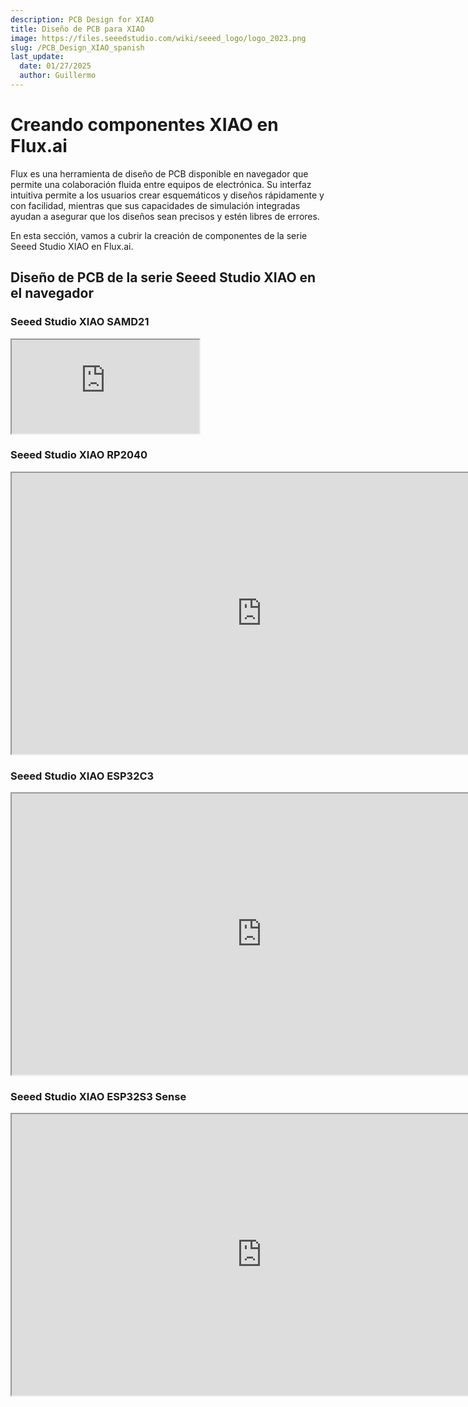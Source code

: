 ```yaml
---
description: PCB Design for XIAO
title: Diseño de PCB para XIAO
image: https://files.seeedstudio.com/wiki/seeed_logo/logo_2023.png
slug: /PCB_Design_XIAO_spanish
last_update:
  date: 01/27/2025
  author: Guillermo
---
```


# Creando componentes XIAO en Flux.ai

Flux es una herramienta de diseño de PCB disponible en navegador que permite una colaboración fluida entre equipos de electrónica. Su interfaz intuitiva permite a los usuarios crear esquemáticos y diseños rápidamente y con facilidad, mientras que sus capacidades de simulación integradas ayudan a asegurar que los diseños sean precisos y estén libres de errores.

En esta sección, vamos a cubrir la creación de componentes de la serie Seeed Studio XIAO en Flux.ai.

## Diseño de PCB de la serie Seeed Studio XIAO en el navegador

### Seeed Studio XIAO SAMD21

<iframe height={450} width={800} allowFullScreen src="https://www.flux.ai/cnaville89/seeed-xiao-samd21?editor=pcb_3d&embed=1">
</iframe>


### Seeed Studio XIAO RP2040

<iframe height="450" width="800" allowfullscreen src="https://www.flux.ai/seeedstudio/seeed-studio-xiao-rp2040?editor=pcb_3d&embed=1" />


### Seeed Studio XIAO nRF52840

<iframe height="450" width="800" allowfullscreen src="https://www.flux.ai/seeedstudio/seeed-studio-xiao-nrf52840?editor=pcb_3d&embed=1" />


### Seeed Studio XIAO nRF52840 Sense

<iframe height={450} width={800} allowFullScreen src="https://www.flux.ai/gokux/seeed-studio-xiao-nrf52840-sense?editor=pcb_3d&embed=1">
</iframe>


### Seeed Studio XIAO ESP32C3

<iframe height="450" width="800" allowfullscreen src="https://www.flux.ai/seeedstudio/seeed-studio-xiao-esp32c3?editor=pcb_3d&embed=1" />


### Seeed Studio XIAO ESP32S3

<iframe height={450} width={800} allowFullScreen src="https://www.flux.ai/gokux/seeed-studio-xiao-esp32s3?editor=schematic&embed=1">
</iframe>


### Seeed Studio XIAO ESP32S3 Sense

<iframe height="450" width="800" allowfullscreen src="https://www.flux.ai/seeedstudio/seeed-studio-xiao-esp32s3-sense?editor=pcb_3d&embed=1" />


## Conocimiento sobre Flux.ai - Creación de partes

Las partes en Flux están compuestas por 5 componentes principales. Todos estos componentes son opcionales, pero una parte que falte algún componente no ofrecerá todas sus capacidades:

| Concepto | Descripción |
| --- | --- |
| Esquemático | La vista "interior" de una parte, representada solo por terminales. |
| Símbolo | La representación de una parte cuando se arrastra a otro proyecto, generalmente familiar para los usuarios de otras herramientas. |
| Huella (Footprint) | Representa cómo la parte física se ubicará en la placa. |
| Modelo 3D | Muestra la forma y las dimensiones 3D del componente. |
| Modelo de simulación | Describe cómo debe comportarse la parte durante la simulación. |

## Para Comenzar

### Paso 1 - Crear un nuevo esquema de componente

El primer paso es crear un nuevo proyecto en blanco. Puedes hacerlo desde el menú principal de Flux, en la esquina superior derecha. Los terminales son la base de cada componente que se crea en Flux, ya que permiten que el componente interactúe con el resto del circuito. Para añadir terminales a un nuevo componente, ve a la biblioteca, busca "Terminal" y arrastra tantos como necesites.  

En este ejemplo, vamos a añadir el Seeed Studio XIAO ESP32S3, por lo que añadimos 14 pines de terminal y asignamos nombres y números a cada uno.  

Puedes proporcionar más información sobre tus componentes en las propiedades del componente, como el número de pieza del fabricante (MPN), el nombre del fabricante, la URL de la hoja de datos, entre otros. Ingresar el MPN del componente te ayudará a encontrar la disponibilidad actual en stock y el precio de los componentes.

<div align="center"><img width={600} src="https://files.seeedstudio.com/wiki/wiki-ranger/Contributions/PCB_Design_Flux_XIAO/PCB_Design_XIAO.png" /></div>

### Paso 2 - Crear un símbolo

Flux funciona de manera ligeramente diferente a otras herramientas que podrías conocer. En Flux, los componentes tienen dos vistas diferentes: el esquema y el símbolo. La vista de esquema del paso 1 solo contiene los terminales. Los símbolos solo son visibles cuando un componente se coloca en un proyecto.  Ahora vamos a crear un símbolo para nuestro XIAO, pero para esto necesitamos usar una herramienta externa como Illustrator o Inkscape. El símbolo diseñado debe estar en formato .svg.

<div align="center"><img width={600} src="https://files.seeedstudio.com/wiki/wiki-ranger/Contributions/PCB_Design_Flux_XIAO/PCB_Design_XIAO2.png" /></div>

Aspectos a considerar al diseñar el símbolo ,
- Cada forma y línea debe ser de color blanco, con un ancho de trazo de 1px y sin relleno.,
- Los pines suelen tener una longitud de entre 10 y 18 píxeles.
Una vez diseñado el símbolo, expórtalo como un archivo SVG.

### Paso 3 - Agregar el SVG como un recurso.

Una vez que tengas el archivo SVG, agrégalo como un recurso. Para agregar un archivo externo como recurso, asegúrate de no tener ningún objeto seleccionado (haz clic en el lienzo vacío). En el panel derecho, desplázate hacia abajo hasta encontrar la sección de recursos (assets). Ábrela y haz clic en "Agregar" (o "Administrar"). Esto abrirá el cuadro de diálogo de recursos. Luego, haz clic en "Agregar elemento" y selecciona el archivo desde tu unidad local.
**Ajusta la posición de los pines para que coincidan con el símbolo personalizado.**
Por defecto, todos los terminales estarán ubicados en el centro del símbolo. Para posicionar los terminales en la ubicación deseada, hay algunos pasos adicionales que seguir.

1. Publish the part to the library.
2. Create a New blank project and drag the part you're importing.
3. You'll notice that both terminals are at the centre of the symbol. Now go back to the
    imported part.
4. You'll need to do this process for every terminal in your part.
a) Select the terminal and find the "Properties" menu in the right-side panel.
b) In the "Symbol Pin Position" field, type the desired x and y coordinates for the
    terminal to sit on the symbol.
c) Publish the part and go back to the new project. You'll see a "Update available for
    your parts" legend in the bottom left. Click on "Review" and accept the changes.
d) You'll notice that the terminals have moved. You might need to repeat this process
    a few times to nail the perfect position.

1. Publica el componente en la biblioteca.  
2. Crea un nuevo proyecto en blanco y arrastra el componente que estás importando.  
3. Notarás que los terminales están en el centro del símbolo. Ahora regresa al componente importado.  
4. Deberás realizar este proceso para cada terminal en tu componente.  
a) Selecciona el terminal y busca el menú "Properties" en el panel derecho.  
b) En el campo "Symbol Pin Position", escribe las coordenadas X y Y deseadas para que el terminal se ubique correctamente en el símbolo.  
c) Publica el componente y regresa al nuevo proyecto. Verás una leyenda en la parte inferior izquierda que dice "Update available for your parts". Haz clic en "Review" y acepta los cambios.  
d) Notarás que los terminales se han movido. Es posible que necesites repetir este proceso algunas veces para lograr la posición perfecta.

<div align="center"><img width={600} src="https://files.seeedstudio.com/wiki/wiki-ranger/Contributions/PCB_Design_Flux_XIAO/PCB_Design_XIAO3.png" /></div>


### Paso 4 - Crear una huella (footprint)

Las huellas (footprints) son muy fáciles de crear en Flux. Consisten en pads, líneas, formas y nodos de texto que se pueden agregar directamente en el editor de PC de Flux.

<div align="center"><img width={600} src="https://files.seeedstudio.com/wiki/wiki-ranger/Contributions/PCB_Design_Flux_XIAO/PCB_Design_XIAO4.png" /></div>


Cuando creas una huella (footprint) por primera vez en Flux, todos los pads estarán en un solo lugar, lo que aparecerá como pequeños puntos.
 Para cambiar la posición de un pad:
 Selecciona el pad que deseas mover. En el panel derecho, en las reglas específicas del objeto, busca la regla de "Posición". ,
 Ingresa las posiciones x e y deseadas en milímetros.


### Paso 5 - Modificar el tamaño y la forma de los pads

<div align="center"><img width={600} src="https://files.seeedstudio.com/wiki/wiki-ranger/Contributions/PCB_Design_Flux_XIAO/PCB_Design_XIAO5.png" /></div>


Al hacer clic en uno de los pads, puedes cambiar su forma, posición, diámetro del agujero y otras propiedades. Para el XIAO, utilicé un pad de tamaño 3 mm x 2 mm con un agujero de 1.1 mm. Coloqué cada pin con una separación de 2.54 mm utilizando las posiciones en milímetros de los ejes x e y.
**Agregar un modelo 3D**

Ahora necesitamos agregar un modelo 3D del XIAO. Flux es compatible con archivos en formato .step para modelos 3D. Puedes descargarlo desde la página oficial de la wiki.

<div align="center"><img width={600} src="https://files.seeedstudio.com/wiki/wiki-ranger/Contributions/PCB_Design_Flux_XIAO/PCB_Design_XIAO6.png" /></div>


Puedes cargar el modelo 3D desde la sección "Assist". Hay más detalles sobre cómo agregar el modelo 3D disponibles en el video.
Puedes cambiar la posición (x, y, z) y la rotación desde las reglas específicas del objeto. Utilizando estas opciones, puedes posicionar el modelo 3D sobre los pads de soldadura.
**Publicar en la biblioteca**
Después de crear un componente, es momento de publicarlo.

<div align="center"><img width={600} src="https://files.seeedstudio.com/wiki/wiki-ranger/Contributions/PCB_Design_Flux_XIAO/PCB_Design_XIAO7.png" /></div>


Selecciona el logotipo de Flux en la esquina superior izquierda y luego elige "Publicar cambios".  
Ahora, nuestros componentes estarán disponibles en nuestro perfil y también aparecerán en la búsqueda de la biblioteca pública.

## ¿Qué más? - Video del tutorial

<iframe width={560} height={315} src="https://www.youtube.com/embed/5cGg5n6sXJE?si=nSYvVSl-q3axb4Ss" title="YouTube video player" frameBorder={0} allow="accelerometer; autoplay; clipboard-write; encrypted-media; gyroscope; picture-in-picture; web-share" allowFullScreen />

## ✨ Proyecto de colaborador

- Este proyecto es respaldado por [Seeed Studio Contributor Project](https://github.com/orgs/Seeed-Studio/projects/6).
- Gracias [Gokul](https://github.com/orgs/Seeed-Studio/projects/6/views/1?pane=issue&itemId=42323283) por tus esfuerzos, tu trabajo será [exhibido](https://wiki.seeedstudio.com/Honorary-Contributors/) en el programa honorario de colaboradores.

## Soporte técnico y discusión de productos

¡Gracias por elegir nuestros productos! Estamos aquí para ofrecerte diferentes formas de soporte para asegurar que tu experiencia con nuestros productos sea lo más fluida posible. Ofrecemos varios canales de comunicación para adaptarnos a tus preferencias y necesidades.

<div class="button_tech_support_container">
<a href="https://forum.seeedstudio.com/" class="button_forum"></a> 
<a href="https://www.seeedstudio.com/contacts" class="button_email"></a>
</div>

<div class="button_tech_support_container">
<a href="https://discord.gg/eWkprNDMU7" class="button_discord"></a> 
<a href="https://github.com/Seeed-Studio/wiki-documents/discussions/69" class="button_discussion"></a>
</div>
